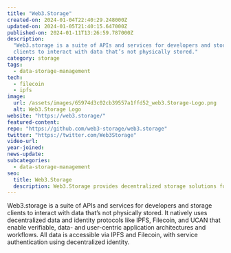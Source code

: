 ```yaml
---
title: "Web3.Storage"
created-on: 2024-01-04T22:40:29.248000Z
updated-on: 2024-01-05T21:40:15.647000Z
published-on: 2024-01-11T13:26:59.787000Z
description:
  "Web3.storage is a suite of APIs and services for developers and storage
  clients to interact with data that’s not physically stored."
category: storage
tags:
  - data-storage-management
tech:
  - filecoin
  - ipfs
image:
  url: /assets/images/65974d3c02cb39557a1ffd52_web3.Storage-Logo.png
  alt: Web3.Storage Logo
website: "https://web3.storage/"
featured-content:
repo: "https://github.com/web3-storage/web3.storage"
twitter: "https://twitter.com/Web3Storage"
video-url:
year-joined:
news-update:
subcategories:
  - data-storage-management
seo:
  title: Web3.Storage
  description: Web3.Storage provides decentralized storage solutions for web3 applications.
---
```


Web3.storage is a suite of APIs and services for developers and storage clients to interact with data that’s not physically stored. It natively uses decentralized data and identity protocols like IPFS, Filecoin, and UCAN that enable verifiable, data- and user-centric application architectures and workflows. All data is accessible via IPFS and Filecoin, with service authentication using decentralized identity.
